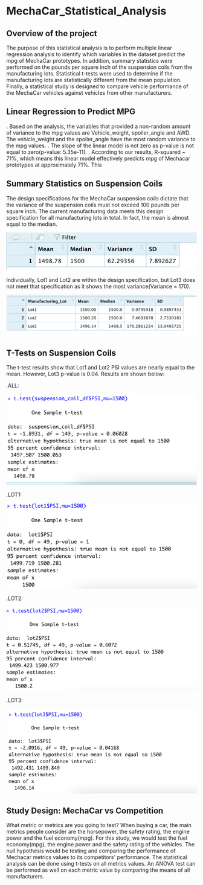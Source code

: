 # MechaCar_Statistical_Analysis

## Overview of the project

The purpose of this statistical analysis is to perform multiple linear regression analysis to identify which variables in the dataset predict the mpg of MechaCar prototypes. In addition, summary statistics were performed on the pounds per square inch of the suspension coils from the manufacturing lots. Statistical t-tests were used to determine if the manufacturing lots are statistically different from the mean population. Finally, a statistical study is designed to compare vehicle performance of the MechaCar vehicles against vehicles from other manufacturers.

## Linear Regression to Predict MPG

. Based on the analysis, the variables that provided a non-random amount of variance to the mpg values are Vehicle_weight, spoiler_angle and AWD. The vehicle_weight and the spoiler_angle have the most random variance to the mpg values. 
. The slope of the linear model is not zero as p-value is not equal to zero(p-value: 5.35e-11). 
. According to our results, R-squared ~ 71%, which means this linear model effectively predicts mpg of Mechacar prototypes at approximately 71%. This 

## Summary Statistics on Suspension Coils

The design specifications for the MechaCar suspension coils dictate that the variance of the suspension coils must not exceed 100 pounds per square inch.
The current manufacturing data meets this design specification for all manufacturing lots in total. In fact, the mean is almost equal to the median.

![total_summary](https://github.com/StessyG/MechaCar_Statistical_Analysis/blob/3a9d97effb464201840f7b8ddc46d0116b970d00/images/total_summary.png)

Individually, Lot1 and Lot2 are within the design specification, but Lot3 does not meet that specification as it shows the most variance(Variance = 170).

![lot_summary](https://github.com/StessyG/MechaCar_Statistical_Analysis/blob/b32252c00b1c0e4c9de7f7c211121621e0e527b2/images/lot_summary.png)

## T-Tests on Suspension Coils

The t-test results show that Lot1 and Lot2 PSI values are nearly equal to the mean. However, Lot3 p-value is 0.04.
Results are shown below:

.ALL:

![Manufacturing lots](https://github.com/StessyG/MechaCar_Statistical_Analysis/blob/b32252c00b1c0e4c9de7f7c211121621e0e527b2/images/t-test%20all.png)

.LOT1:

![Lot1](https://github.com/StessyG/MechaCar_Statistical_Analysis/blob/b32252c00b1c0e4c9de7f7c211121621e0e527b2/images/t-test%201.png)


.LOT2:

![Lot2](https://github.com/StessyG/MechaCar_Statistical_Analysis/blob/b32252c00b1c0e4c9de7f7c211121621e0e527b2/images/t-test%202.png)


.LOT3:

![Lot3](https://github.com/StessyG/MechaCar_Statistical_Analysis/blob/b32252c00b1c0e4c9de7f7c211121621e0e527b2/images/t-test%203.png)


## Study Design: MechaCar vs Competition

What metric or metrics are you going to test?
When buying a car, the main metrics people consider are the horsepower, the safety rating, the engine power and the fuel economy(mpg). 
For this study, we would test the fuel economy(mpg), the engine power and the safety rating of the vehicles. The null hypothesis would be testing and comparing the performance of Mechacar metrics values to its competitors' performance.
The statistical analysis can be done using t-tests on all metrics values.
An ANOVA test can be performed as well on each metric value by comparing the means of all manufacturers.
